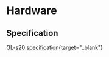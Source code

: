 # Hardware

## Specification

[GL-s20 specification](https://www.gl-inet.com/products/gl-s20/#specs){target="_blank"}
